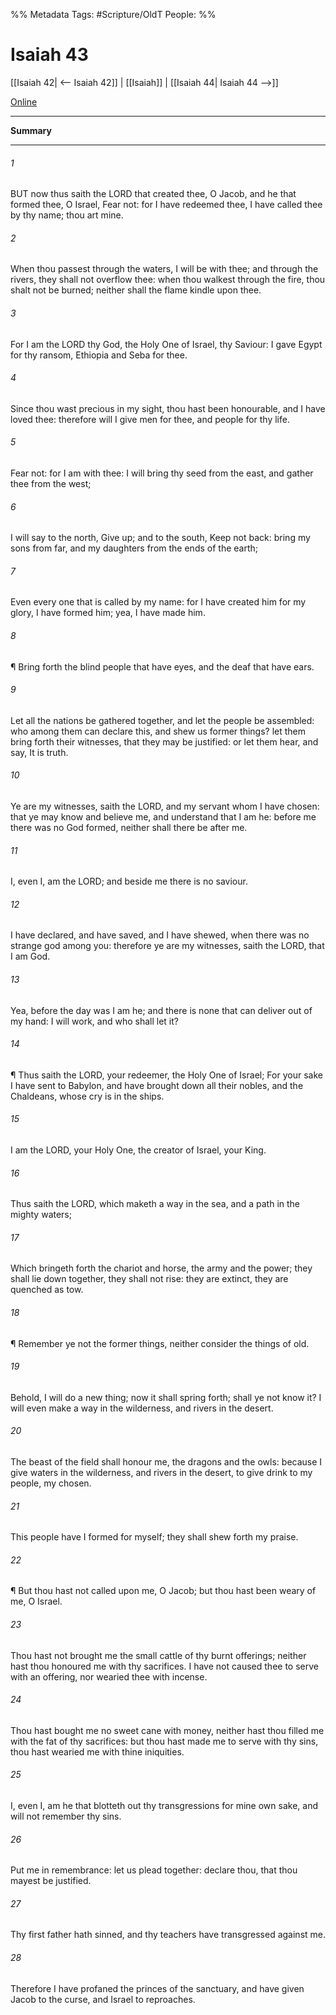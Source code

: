 

%% Metadata
Tags: #Scripture/OldT
People: 
%%
# Isaiah 43
[[Isaiah 42| <-- Isaiah 42]] | [[Isaiah]] | [[Isaiah 44| Isaiah 44 -->]]

[Online](https://churchofjesuschrist.org/study/scriptures/ot/isa/43?lang=eng)

---
__Summary__



---

###### 1
BUT now thus saith the LORD that created thee, O Jacob, and he that formed thee, O Israel, Fear not: for I have redeemed thee, I have called thee by thy name; thou art mine.
###### 2
When thou passest through the waters, I will be with thee; and through the rivers, they shall not overflow thee: when thou walkest through the fire, thou shalt not be burned; neither shall the flame kindle upon thee.
###### 3
For I am the LORD thy God, the Holy One of Israel, thy Saviour: I gave Egypt for thy ransom, Ethiopia and Seba for thee.
###### 4
Since thou wast precious in my sight, thou hast been honourable, and I have loved thee: therefore will I give men for thee, and people for thy life.
###### 5
Fear not: for I am with thee: I will bring thy seed from the east, and gather thee from the west;
###### 6
I will say to the north, Give up; and to the south, Keep not back: bring my sons from far, and my daughters from the ends of the earth;
###### 7
Even every one that is called by my name: for I have created him for my glory, I have formed him; yea, I have made him.
###### 8
¶ Bring forth the blind people that have eyes, and the deaf that have ears.
###### 9
Let all the nations be gathered together, and let the people be assembled: who among them can declare this, and shew us former things?  let them bring forth their witnesses, that they may be justified: or let them hear, and say, It is truth.
###### 10
Ye are my witnesses, saith the LORD, and my servant whom I have chosen: that ye may know and believe me, and understand that I am he: before me there was no God formed, neither shall there be after me.
###### 11
I, even I, am the LORD; and beside me there is no saviour.
###### 12
I have declared, and have saved, and I have shewed, when there was no strange god among you: therefore ye are my witnesses, saith the LORD, that I am God.
###### 13
Yea, before the day was I am he; and there is none that can deliver out of my hand: I will work, and who shall let it?
###### 14
¶ Thus saith the LORD, your redeemer, the Holy One of Israel; For your sake I have sent to Babylon, and have brought down all their nobles, and the Chaldeans, whose cry is in the ships.
###### 15
I am the LORD, your Holy One, the creator of Israel, your King.
###### 16
Thus saith the LORD, which maketh a way in the sea, and a path in the mighty waters;
###### 17
Which bringeth forth the chariot and horse, the army and the power; they shall lie down together, they shall not rise: they are extinct, they are quenched as tow.
###### 18
¶ Remember ye not the former things, neither consider the things of old.
###### 19
Behold, I will do a new thing; now it shall spring forth; shall ye not know it?  I will even make a way in the wilderness, and rivers in the desert.
###### 20
The beast of the field shall honour me, the dragons and the owls: because I give waters in the wilderness, and rivers in the desert, to give drink to my people, my chosen.
###### 21
This people have I formed for myself; they shall shew forth my praise.
###### 22
¶ But thou hast not called upon me, O Jacob; but thou hast been weary of me, O Israel.
###### 23
Thou hast not brought me the small cattle of thy burnt offerings; neither hast thou honoured me with thy sacrifices.  I have not caused thee to serve with an offering, nor wearied thee with incense.
###### 24
Thou hast bought me no sweet cane with money, neither hast thou filled me with the fat of thy sacrifices: but thou hast made me to serve with thy sins, thou hast wearied me with thine iniquities.
###### 25
I, even I, am he that blotteth out thy transgressions for mine own sake, and will not remember thy sins.
###### 26
Put me in remembrance: let us plead together: declare thou, that thou mayest be justified.
###### 27
Thy first father hath sinned, and thy teachers have transgressed against me.
###### 28
Therefore I have profaned the princes of the sanctuary, and have given Jacob to the curse, and Israel to reproaches.



